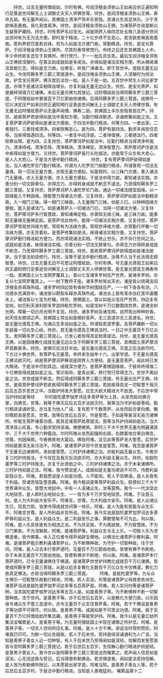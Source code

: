<!-- { "loadSidebar": true } -->
　　持世。过去无量阿僧祇劫。尔时有佛。号阎浮檀金须弥山王如来应供正遍知明行足善逝世间解无上士调御丈夫天人师佛世尊。持世。是阎浮檀金须弥山王佛。寿命五劫。有无量声闻众。其佛国土清净严饰丰乐安隐。其诸众生具足快乐。少于贪欲嗔恚愚痴。易化易度易净。持世。是阎浮檀金须弥山王佛。为诸菩萨亦说是断众生疑菩萨藏经。持世。时有菩萨名曰宝光。闻是阴界入缘四念处五根八圣道分世间出世间有为无为法方便。即时发于精进。二十亿岁终不生恶心。若贪欲若嗔恚若愚痴。若利养若饮食若衣钵。但为入如是法方便门故。常勤精进。持世。是宝光菩萨。于阎浮檀金须弥山王佛所。尽其形寿常修梵行。命终之后还生其佛国土人中。年少命终即复还生于其佛所。修行梵行。于一一劫五百生死。最后生阎浮檀金须弥山王佛欲涅槃时。在第五劫成就如是多闻法。亦得如是诸法实相方便。所从佛闻诸法皆能忆念。得如是念力故。白佛言。听我广演诸法。即于其世中。度脱无量无边众生。令住阿耨多罗三藐三菩提道中。是阎浮檀金须弥山王佛。入涅槃时为持法故。护念宝光菩萨。佛灭度后法住一劫。是人于是一劫。五百世中常生人间出家学道。亦常于是诸法实相得自增长。亦复利益无量无边众生。持世。是宝光菩萨。如是展转得值万亿诸佛。末后无量光佛为其授记。过阿僧祇劫当得阿耨多罗三藐三菩提。于阿僧祇劫中更值百千万亿那由他诸佛。后得阿耨多罗三藐三菩提。成佛号一切义决定庄严如来应供正遍知明行足善逝世间解无上士调御丈夫天人师佛世尊。有无量无边阿僧祇菩萨众无量声闻僧。佛寿二劫。其佛国土丰乐安隐普皆庄严。持世。是故菩萨若欲得如是法中善知方便。当勤行精进勤求。读诵修集如是之法。又复菩萨摩诃萨欲得如是诸法方便故。于四法中勤行精进。何等为四。一者出家。二者独行。三者持戒清净。四者除懈怠心。是为四。菩萨有是四法。勤求多闻安住忍辱。当疾得值遇四法。何等四。一者生中阎浮提。二者得值佛。三者随法行。四者除罪业障。是为四。又复持世。菩萨摩诃萨如是法中。应勤行精进当得清净布施力。清净持戒。清净忍辱。清净精进。清净禅定。清净智慧力。菩萨摩诃萨住是法中疾得如是方便力。又持世。菩萨摩诃萨虽行头陀细法。亦能常于众生有大悲心。是人入大悲心。于是法方便中勤行精进。
　　持世。复有菩萨摩诃萨欲得如是法。当入诸陀罗尼门勤行精进。何谓为入陀罗尼门故勤行精进。所谓善观一切法无量缘。观一切法无量方便。亦观无量方便起。如是观时。以三昧门方便。善入诸法门无量缘。亦入无量方便。亦入无量方便起。于是法中得力故。善知诸法实相。亦善分别一切文辞章句。亦得念力。亦得转身成就不断念不退法。乃至得阿耨多罗三藐三菩提。又复持世。菩萨摩诃萨入诸陀罗尼门故。通达一切诸法随宜因缘。以一因缘能入千种因缘。随智慧力得诸法方便。又复持世。菩萨摩诃萨如是法中勤精进故。入一相门三昧。得一相门三昧故。入无量相门三昧。如是入已。以种种因缘方便故。能入是诸法门。如是诸菩萨入一切诸法门已。当得一切诸法方便。又复持世。菩萨摩诃萨多行智慧故。善知诸禅定相。亦善知无缘三昧。是三昧力故。能善知无量缘无量禅定起。是菩萨住此地中。能得一切诸法实相方便。又复持世。菩萨摩诃萨常观世间缘方便。常观有为法缘方便。常观世谛缘方便。亦常勤行坏散一切法缘方便。亦无贪着处。是菩萨修集如是法。疾得诸法实相方便。又复持世。菩萨摩诃萨勤行精进起方便力。而亦常观诸法实相。不依止世乐。亦不杂行世间之法。成就如是法者。疾得诸法实相。亦善分别一切法文辞章句。亦得念力亦得转身成就不断念。乃至得阿耨多罗三藐三菩提。持世。是故菩萨摩诃萨欲得度如是诸法彼岸。当于是法如说修行。持世。汝等于是法中勤行精进。汝等不久当于此法得无碍智慧。持世。过去无量无边不可思议阿僧祇劫。尔时有佛。号无量光德高王如来应供正遍知明行足善逝世间解无上士调御丈夫天人师佛世尊。是无量光德高王佛寿命一劫。其佛国土以七宝网罗覆其上。普以七宝诸多罗树庄严世界。是诸多罗树。亦复以七宝网罗覆其上。一一树下敷师子座。诸多罗树皆出天衣。诸座皆以琉璃宝阎浮檀金赤真珠所成。诸多罗树四边皆有香树华树围绕庄严。一一树下各各有池。八功德水充满其中。诸池皆以颇梨车磲赤真珠所成。诸池水上皆有青赤白红莲华遍覆水上。诸池皆以七宝为栏楯。持世。彼佛国土。皆以如是众宝庄严世界。四边复有宝树。如忉利天波利耶多罗迦持毗陀罗树。如是宝树千万亿数围绕世界。是诸宝树光明。障蔽一切日月光明不复现。持世。诸多罗树及诸宝网。自然皆出种种妙香。如天伎女歌颂之声。其佛国土常出如是微妙音声。无三恶道亦无三恶道名。持世。是无量光德高王佛。为诸众生多说如是之法。所谓般若波罗蜜。及菩萨藏断一切众生疑喜一切众生心经。持世。其无量光德高王佛说法时。一日之中无量百千万亿众生。发阿耨多罗三藐三菩提心。已发心者皆得具足助菩提法。持世。是无量光德高王佛。以是因缘教化成就无量无边众生于阿耨多罗三藐三菩提。其佛国土菩萨摩诃萨其数甚多。持世。彼佛灭后法住半劫。是无量光德高王佛。灭度之后法欲尽时。下方过十佛世界。有菩萨名无量意。命终来生始年十六。出家学道。于无量光德高王佛法欲灭时。闻是菩萨摩诃萨解说是阴界入方便经。是无量意菩萨。闻此经已发大精进。于是法中尽到其边。成就深方便力。是菩萨善根因缘故。于彼命终得值二十亿佛皆得成就如是之法。常识宿命。童真出家。修行梵行常得念力。世世不离如是之法。世世成就不断念。然后得成阿耨多罗三藐三菩提。号无量光庄严王佛。持世。是故菩萨摩诃萨若欲疾得阿耨多罗三藐三菩提。若欲疾得具足一切智慧于我灭后后五百岁恶世之中。当勤护持发大誓愿。应生大欲大精进大不放逸。于后世中常当护持如是等经
　　尔时跋陀婆罗伽罗诃达多菩萨等为上首。从坐而起向佛合掌。白佛言。世尊。我等于佛灭后后五百岁法欲灭时。我等当为守护如是等经。勤行精进读诵听受。亦当复为他人广说。复有若干千数菩萨。从坐而起合掌向佛。瞻仰尊颜发是愿言。世尊。我等后世后五百岁。作是誓愿。于如是等甚深无染污诸佛所。听能生菩萨诸善功德。能具足诸菩萨助菩提法。我等当共护持闻如是法。当大清净其心欢喜。专心勤求受持读诵。佛便微笑。即时三千大千世界无量光明遍满其中。三千大千世界六种震动。尔时阿难从坐而起偏袒右肩。右膝着地合掌白佛言。世尊。何因缘故。今者微笑地大震动。佛告阿难。汝见此等菩萨发大誓愿。后世护持如是甚深无染污法不。阿难。是诸菩萨非但今世发是誓愿。阿难。我念是诸菩萨于无量无边诸佛所。发如是誓愿。三时护持诸佛之法。亦能利益无量众生。今者亦复三时护持我法。于今现在及我灭后法欲灭时。亦大利益无量众生。持世。如跋陀婆罗等三时护持我法。亦复于此贤劫之中。三时护持诸佛之法。亦于未来诸佛所。三时护持如是之法。阿难。我今赞说是人。成就如是无量功德说不可尽。怜愍利益安隐众生。阿难。若我悉说是人如是功德。人不能信。若人不信佛语。是人长夜失于利益。受诸苦恼坠堕恶趣。阿难。我今粗说是等菩萨利益众生。假使如三千大千世界满中众生。皆堕大地狱中。中有一人语诸众生。汝等莫怖。我今一一代汝受此大地狱苦。是人即时出地狱众生。一一皆为多千万岁受地狱苦。阿难。于汝意云何。是人为大利益大安乐不。阿难言。世尊。为大利益大安乐。阿难。是人出诸众生已。现其力势。皆使令得成就世间第一快乐。阿难。是人为能有恩能与众生乐不。阿难言世尊。是人所利益非言所说。阿难。我今实说是跋陀婆罗加罗诃达多菩萨等利益众生。是人利益众生。是二利益安乐之事。算数譬喻不可为比。何以故。阿难。是人乐具皆是有为相违之法。不为厌足故。不为离欲故。不为智慧故。不为沙门果故。不为涅槃故。阿难。是诸菩萨等。利益众生与无上乐。一切智人乐为求佛道者。皆作佛事。未入正位者令得声闻辟支佛地。以佛法化诸菩萨示教利喜。阿难。是诸菩萨能示教利喜诸菩萨众。为不断佛种故。为守护一切智种故。住于世间。阿难。是人过去本行菩萨道时。无量百千万亿那由他劫。皆使有佛不令断绝。亦于未来无量百千万那由他劫。皆使有佛亦不断绝。何以故。阿难。是诸菩萨本行菩萨道时。已令无量诸佛住于佛道。是诸菩萨世世护持教化成就百千万亿诸佛。皆使成阿耨多罗三藐三菩提。从是以后亦复教化无数百千万亿众生令住佛道。教化力故具足佛法。亦皆当得阿耨多罗三藐三菩提。
　　阿难。是跋陀婆罗等。为与众生佛乐一切智慧乐故勤行精进。阿难。若人实说。何等是诸菩萨父母救舍依洲生。诸菩萨当说是跋陀婆罗伽罗诃达多等五百菩萨是。阿难。若人实问何等是诸菩萨种。当言跋陀婆罗伽罗诃达多等五百人是。如是善男子等。为不断佛种不断一切智慧种故。住于世间。是善男子等。亦于后世后五百岁。以是教化方便力故。以乐因缘令诸众生不堕三恶道中。亦令无量百千众生住菩萨乘。阿难。若干千佛说是善男子等功德不可得尽。何以故。是善男子等。成就如是不可思议功德。阿难。我于无量百千万亿阿僧祇劫所集法藏。是善男子等能受护持。阿难。我今以是无量亿劫所集法宝嘱累是人。是善男子等。为无量阿僧祇国土中现在诸佛之所护念。阿难。是善男子等。一切天人世间所应礼事。阿难。是人十方千佛。讲说法时常所赞叹。阿难我已印可。为断一切众生疑故。若人于后末世。受持是经读诵通利为人广说。当知是善男子善女人近一切种智。有人于后末世乃至得闻如是深经。信解而发誓愿我皆与受阿耨多罗三藐三菩提记。若于后世后五百岁。生信解心勤行精进护持是经。是善男子善女人。我今亦以是阿耨多罗三藐三菩提法而嘱累之。若声闻人信受如是深法。心无违逆我与受记。后当得值弥勒佛会。若求佛道者。闻如是法受持信解。是人皆为弥勒佛所授记。以本愿故出家学道。阿难当知。是善男子善女人等。若于后世后五百岁时。于是法中勤行精进。当知是人善根猛利。
嘱累品第十二
